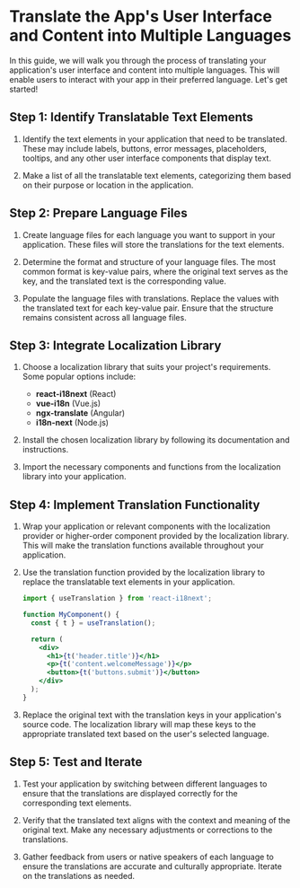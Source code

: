 # Translate the App's User Interface and Content into Multiple Languages

In this guide, we will walk you through the process of translating your application's user interface and content into multiple languages. This will enable users to interact with your app in their preferred language. Let's get started!

## Step 1: Identify Translatable Text Elements

1. Identify the text elements in your application that need to be translated. These may include labels, buttons, error messages, placeholders, tooltips, and any other user interface components that display text.

2. Make a list of all the translatable text elements, categorizing them based on their purpose or location in the application.

## Step 2: Prepare Language Files

1. Create language files for each language you want to support in your application. These files will store the translations for the text elements.

2. Determine the format and structure of your language files. The most common format is key-value pairs, where the original text serves as the key, and the translated text is the corresponding value.

3. Populate the language files with translations. Replace the values with the translated text for each key-value pair. Ensure that the structure remains consistent across all language files.

## Step 3: Integrate Localization Library

1. Choose a localization library that suits your project's requirements. Some popular options include:

   - **react-i18next** (React)
   - **vue-i18n** (Vue.js)
   - **ngx-translate** (Angular)
   - **i18n-next** (Node.js)

2. Install the chosen localization library by following its documentation and instructions.

3. Import the necessary components and functions from the localization library into your application.

## Step 4: Implement Translation Functionality

1. Wrap your application or relevant components with the localization provider or higher-order component provided by the localization library. This will make the translation functions available throughout your application.

2. Use the translation function provided by the localization library to replace the translatable text elements in your application.

   ```jsx
   import { useTranslation } from 'react-i18next';

   function MyComponent() {
     const { t } = useTranslation();

     return (
       <div>
         <h1>{t('header.title')}</h1>
         <p>{t('content.welcomeMessage')}</p>
         <button>{t('buttons.submit')}</button>
       </div>
     );
   }
   ```

3. Replace the original text with the translation keys in your application's source code. The localization library will map these keys to the appropriate translated text based on the user's selected language.

## Step 5: Test and Iterate

1. Test your application by switching between different languages to ensure that the translations are displayed correctly for the corresponding text elements.

2. Verify that the translated text aligns with the context and meaning of the original text. Make any necessary adjustments or corrections to the translations.

3. Gather feedback from users or native speakers of each language to ensure the translations are accurate and culturally appropriate. Iterate on the translations as needed.

